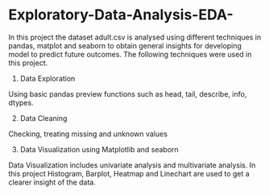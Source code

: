 # Exploratory-Data-Analysis-EDA-
In this project the dataset adult.csv is analysed using different techniques in pandas, matplot and seaborn to obtain general insights for developing model to predict future outcomes.
The following techniques were used in this project.

1. Data Exploration 

Using basic pandas preview functions such as head, tail, describe, info, dtypes.

2. Data Cleaning 

Checking, treating missing and unknown values 

3. Data Visualization using Matplotlib and seaborn 

 Data Visualization includes univariate analysis and multivariate analysis. In this project Histogram, Barplot, Heatmap and Linechart are used to get a clearer       insight of the data.
